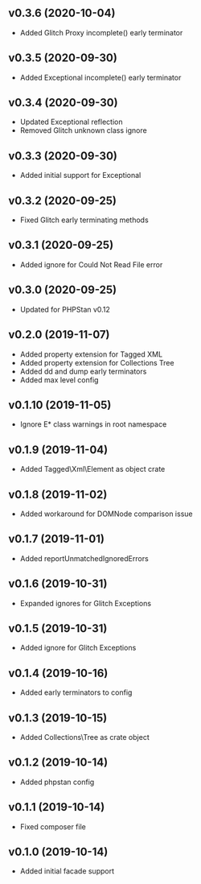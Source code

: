 ## v0.3.6 (2020-10-04)
* Added Glitch Proxy incomplete() early terminator

## v0.3.5 (2020-09-30)
* Added Exceptional incomplete() early terminator

## v0.3.4 (2020-09-30)
* Updated Exceptional reflection
* Removed Glitch unknown class ignore

## v0.3.3 (2020-09-30)
* Added initial support for Exceptional

## v0.3.2 (2020-09-25)
* Fixed Glitch early terminating methods

## v0.3.1 (2020-09-25)
* Added ignore for Could Not Read File error

## v0.3.0 (2020-09-25)
* Updated for PHPStan v0.12

## v0.2.0 (2019-11-07)
* Added property extension for Tagged XML
* Added property extension for Collections Tree
* Added dd and dump early terminators
* Added max level config

## v0.1.10 (2019-11-05)
* Ignore E* class warnings in root namespace

## v0.1.9 (2019-11-04)
* Added Tagged\Xml\Element as object crate

## v0.1.8 (2019-11-02)
* Added workaround for DOMNode comparison issue

## v0.1.7 (2019-11-01)
* Added reportUnmatchedIgnoredErrors

## v0.1.6 (2019-10-31)
* Expanded ignores for Glitch Exceptions

## v0.1.5 (2019-10-31)
* Added ignore for Glitch Exceptions

## v0.1.4 (2019-10-16)
* Added early terminators to config

## v0.1.3 (2019-10-15)
* Added Collections\Tree as crate object

## v0.1.2 (2019-10-14)
* Added phpstan config

## v0.1.1 (2019-10-14)
* Fixed composer file

## v0.1.0 (2019-10-14)
* Added initial facade support
